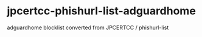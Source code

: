 # jpcertcc-phishurl-list-adguardhome
adguardhome blocklist converted from JPCERTCC / phishurl-list 
